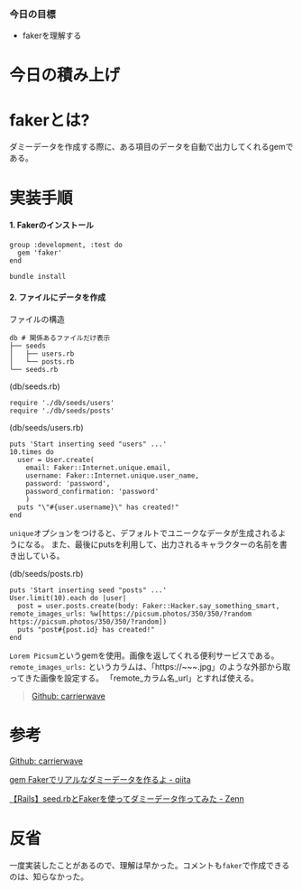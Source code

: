 ### 今日の目標

- fakerを理解する

# 今日の積み上げ

# fakerとは?

ダミーデータを作成する際に、ある項目のデータを自動で出力してくれるgemである。

# 実装手順

#### 1. Fakerのインストール

```
group :development, :test do
  gem 'faker'
end
```

`bundle install`

#### 2. ファイルにデータを作成
ファイルの構造
```
db # 関係あるファイルだけ表示
├── seeds
│   ├── users.rb
│   └── posts.rb
└── seeds.rb
```

(db/seeds.rb)
```
require './db/seeds/users'
require './db/seeds/posts'
```

(db/seeds/users.rb)
```
puts 'Start inserting seed "users" ...'
10.times do
  user = User.create(
    email: Faker::Internet.unique.email,
    username: Faker::Internet.unique.user_name,
    password: 'password',
    password_confirmation: 'password'
    )
  puts "\"#{user.username}\" has created!"
end
```
`unique`オプションをつけると、デフォルトでユニークなデータが生成されるようになる。
また、最後にputsを利用して、出力されるキャラクターの名前を書き出している。

(db/seeds/posts.rb)
```
puts 'Start inserting seed "posts" ...'
User.limit(10).each do |user|
  post = user.posts.create(body: Faker::Hacker.say_something_smart, remote_images_urls: %w[https://picsum.photos/350/350/?random https://picsum.photos/350/350/?random])
  puts "post#{post.id} has created!"
end
```
`Lorem Picsum`というgemを使用。画像を返してくれる便利サービスである。
`remote_images_urls:` というカラムは、「https://~~~.jpg」のような外部から取ってきた画像を設定する。
「remote_カラム名_url」とすれば使える。
> [Github: carrierwave](https://github.com/carrierwaveuploader/carrierwave#uploading-files-from-a-remote-location)

# 参考

[Github: carrierwave](https://github.com/carrierwaveuploader/carrierwave#uploading-files-from-a-remote-location)

[gem Fakerでリアルなダミーデータを作るよ - qiita](https://qiita.com/tanutanu/items/4006bd868affa535adb0)

[【Rails】seed.rbとFakerを使ってダミーデータ作ってみた - Zenn](https://zenn.dev/yukihaga/articles/e0cf573f3c545e)

# 反省

一度実装したことがあるので、理解は早かった。コメントも`faker`で作成できるのは、知らなかった。